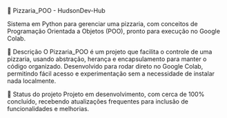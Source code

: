 🍕 Pizzaria_POO - HudsonDev-Hub

Sistema em Python para gerenciar uma pizzaria, com conceitos de Programação Orientada a Objetos (POO), pronto para execução no Google Colab.

📌 Descrição
O Pizzaria_POO é um projeto que facilita o controle de uma pizzaria, usando abstração, herança e encapsulamento para manter o código organizado. Desenvolvido para rodar direto no Google Colab, permitindo fácil acesso e experimentação sem a necessidade de instalar nada localmente.

🚧 Status do projeto
Projeto em desenvolvimento, com cerca de 100% concluído, recebendo atualizações frequentes para inclusão de funcionalidades e melhorias.
